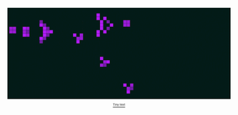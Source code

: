 
<p align="center">
  <img src="https://github.com/violet360/violet360/blob/main/conwey.gif"/>
  <a href = "https://en.wikipedia.org/wiki/Gun_(cellular_automaton)"><sub><sup><sub><sup>Tiny text</sup></sub></sup></sub></a>
</p>
